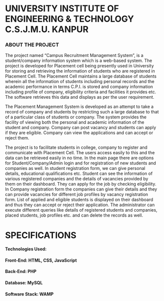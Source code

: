 # UNIVERSITY INSTITUTE OF ENGINEERING & TECHNOLOGY C.S.J.M.U. KANPUR




### ABOUT THE PROJECT

The project named “Campus Recruitment Management System”, is a
student/company information system which is a web-based system. The
project is developed for Placement cell being presently used in University
for storing and retrieving the information of students who are registered in
Placement Cell. The Placement Cell maintains a large database of students
wherein all the information of students including personal records and the
academic performance in terms C.P.I. is stored and company information
including profile of company, eligibility criteria and facilities it provides
etc. The software retrieves this data and displays as per the user
requirement.

The Placement Management System is developed as an attempt to take
a record of company and students by restricting such a large database to that
of a particular class of students or company. The system provides the
facility of viewing both the personal and academic information of the
student and company. Company can post vacancy and students can apply if
they are eligible. Company can view the applications and can accept or
reject them.

The project is to facilitate students in college, company to register and
communicate with Placement Cell. The users access easily to this and the
data can be retrieved easily in no time. In the main page there are options
for Student/Company/Admin login and for registration of new students and
companies as well. In student registration form, we can give personal
details, educational qualifications etc. Student can see the information of
various registered companies and the details of vacancies provided by them
on their dashboard. They can apply for the job by checking eligibility. In
Company registration form the companies can give their details and they
can provide vacancies for different job profiles by vacancy registration
form. List of applied and eligible students is displayed on their dashboard
and thus they can accept or reject their application. The administrator can
execute different queries like details of registered students and companies,
placed students, job profiles etc. and can delete the records as well.



# SPECIFICATIONS

#### Technologies Used:

#### Front-End: HTML, CSS, JavaScript

#### Back-End: PHP

#### Database: MySQL

#### Software Stack: WAMP




